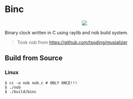# Binc

<p align=center>
  <img src="https://github.com/huggo-42/binary-clock/assets/126027768/a2b0ec27-52fc-487e-9319-f354a6040e59">
</p>

Binary clock written in C using raylib and nob build system.

> Took nob from https://github.com/tsoding/musializer

## Build from Source

### Linux

```console
$ cc -o nob nob.c # ONLY ONCE!!!
$ ./nob
$ ./build/binc
```
